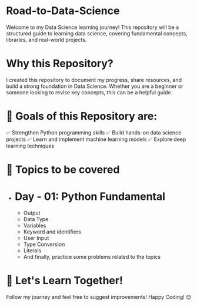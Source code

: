# Road-to-Data-Science
Welcome to my Data Science learning journey! This repository will be a structured guide to learning data science, covering fundamental concepts, libraries, and real-world projects.

# Why this Repository?
I created this repository to document my progress, share resources, and build a strong foundation in Data Science. Whether you are a beginner or someone looking to revise key concepts, this can be a helpful guide.

# 🎯 Goals of this Repository are: 
✅ Strengthen Python programming skills
✅ Build hands-on data science projects
✅ Learn and implement machine learning models
✅ Explore deep learning techniques

# 📖 Topics to be covered 
- # Day - 01: Python Fundamental
    - Output
    - Data Type
    - Variables
    - Keyword and identifiers
    - User Input
    - Type Conversion
    - Literals
    - And finally, practice some problems related to the topics
      

# 🚀 Let's Learn Together!
Follow my journey and feel free to suggest improvements! Happy Coding! 😊
